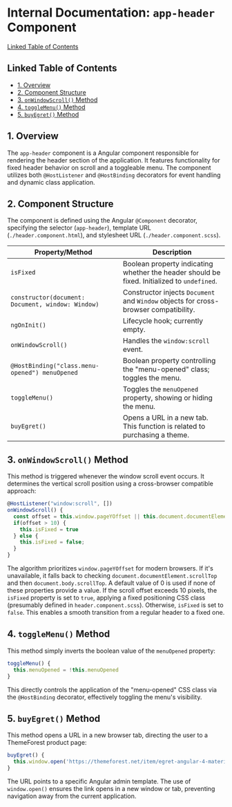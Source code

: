 # Internal Documentation: `app-header` Component

[Linked Table of Contents](#linked-table-of-contents)

## Linked Table of Contents

* [1. Overview](#1-overview)
* [2. Component Structure](#2-component-structure)
* [3. `onWindowScroll()` Method](#3-onwindowscroll-method)
* [4. `toggleMenu()` Method](#4-togglemenu-method)
* [5. `buyEgret()` Method](#5-buyegret-method)


## 1. Overview

The `app-header` component is a Angular component responsible for rendering the header section of the application.  It features functionality for fixed header behavior on scroll and a toggleable menu.  The component utilizes both `@HostListener` and `@HostBinding` decorators for event handling and dynamic class application.


## 2. Component Structure

The component is defined using the Angular `@Component` decorator, specifying the selector (`app-header`), template URL (`./header.component.html`), and stylesheet URL (`./header.component.scss`).

| Property/Method | Description |
|---|---|
| `isFixed` | Boolean property indicating whether the header should be fixed. Initialized to `undefined`. |
| `constructor(document: Document, window: Window)` |  Constructor injects `Document` and `Window` objects for cross-browser compatibility. |
| `ngOnInit()` | Lifecycle hook; currently empty. |
| `onWindowScroll()` | Handles the `window:scroll` event. |
| `@HostBinding("class.menu-opened") menuOpened` | Boolean property controlling the "menu-opened" class; toggles the menu. |
| `toggleMenu()` | Toggles the `menuOpened` property, showing or hiding the menu. |
| `buyEgret()` | Opens a URL in a new tab.  This function is related to purchasing a theme. |


## 3. `onWindowScroll()` Method

This method is triggered whenever the window scroll event occurs. It determines the vertical scroll position using a cross-browser compatible approach:

```typescript
@HostListener("window:scroll", [])
onWindowScroll() {
  const offset = this.window.pageYOffset || this.document.documentElement.scrollTop || this.document.body.scrollTop || 0;
  if(offset > 10) {
    this.isFixed = true
  } else {
    this.isFixed = false;
  }
}
```

The algorithm prioritizes `window.pageYOffset` for modern browsers. If it's unavailable, it falls back to checking `document.documentElement.scrollTop` and then `document.body.scrollTop`.  A default value of 0 is used if none of these properties provide a value.  If the scroll offset exceeds 10 pixels, the `isFixed` property is set to `true`, applying a fixed positioning CSS class (presumably defined in `header.component.scss`). Otherwise, `isFixed` is set to `false`. This enables a smooth transition from a regular header to a fixed one.


## 4. `toggleMenu()` Method

This method simply inverts the boolean value of the `menuOpened` property:

```typescript
toggleMenu() {
  this.menuOpened = !this.menuOpened
}
```

This directly controls the application of the "menu-opened" CSS class via the `@HostBinding` decorator, effectively toggling the menu's visibility.


## 5. `buyEgret()` Method

This method opens a URL in a new browser tab, directing the user to a ThemeForest product page:

```typescript
buyEgret() {
  this.window.open('https://themeforest.net/item/egret-angular-4-material-design-admin-template/20161805?ref=mh_rafi');
}
```

The URL points to a specific Angular admin template.  The use of `window.open()` ensures the link opens in a new window or tab, preventing navigation away from the current application.
